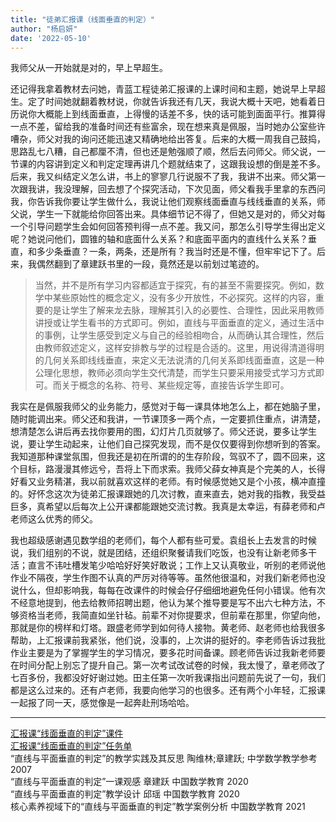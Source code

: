 ```yaml
---
title: "徒弟汇报课（线面垂直的判定）"
author: "杨启妍"
date: '2022-05-10'
---
```


我师父从一开始就是对的，早上早超生。

还记得我拿着教材去问她，青蓝工程徒弟汇报课的上课时间和主题，她说早上早超生。定了时间她就翻着教材说，你就告诉我还有几天，我说大概十天吧，她看着日历说你大概能上到线面垂直，上得慢的话差不多，快的话可能到面面平行。推算得一点不差，留给我的准备时间还有些富余，现在想来真是佩服，当时她办公室些许嘈杂，师父对我的询问还能迅速又精确地给出答复。后来的大概一周我自己鼓捣，思路乱七八糟，自己都厘不清，但也还是勉强顺了顺，然后去问师父。师父说，一节课的内容讲到定义和判定定理再讲几个题就结束了，这跟我设想的倒是差不多。后来，我又纠结定义怎么讲，书上的寥寥几行说服不了我，我讲不出来。师父第一次跟我讲，我没理解，回去想了个探究活动，下次见面，师父看我手里拿的东西问我，你告诉我你要让学生做什么，我说让他们观察线面垂直与线线垂直的关系，师父说，学生一下就能给你回答出来。具体细节记不得了，但她又是对的，师父对每一个引导问题学生会如何回答预判得一点不差。我又问，那怎么引导学生得出定义呢？她说问他们，圆锥的轴和底面什么关系？和底面平面内的直线什么关系？垂直，和多少条垂直？一条，两条，还是所有？我当时还是不懂，但牢牢记下了。后来，我偶然翻到了章建跃书里的一段，竟然还是以前划过笔迹的。

>当然，并不是所有学习内容都适宜于探究，有的甚至不需要探究。例如，数学中某些原始性的概念定义，没有多少开放性，不必探究。这样的内容，重要的是让学生了解来龙去脉，理解其引入的必要性、合理性，因此采用教师讲授或让学生看书的方式即可。例如，直线与平面垂直的定义，通过生活中的事例，让学生感受到定义与自己的经验相吻合，从而确认其合理性，然后由教师叙述定义，这样安排教与学的过程是合适的。这里，用说得清道得明的几何关系即线线垂直，来定义无法说清的几何关系即线面垂直，这是一种公理化思想，教师必须向学生交代清楚，而学生只要采用接受式学习方式即可。而关于概念的名称、符号、某些规定等，直接告诉学生即可。

我实在是佩服我师父的业务能力，感觉对于每一课具体地怎么上，都在她脑子里，随时能调出来。师父还和我讲，一节课顶多一两个点，一定要抓住重点，讲清楚，想清楚怎么讲后再去找你要用的图，幻灯片几页就够了。师父还说，要多让学生说，要让学生动起来，让他们自己探究发现，而不是仅仅要得到你想听到的答案。我知道那种课堂氛围，但我还是初在所谓的的生存阶段，驾驭不了，圆不回来，这个目标，路漫漫其修远兮，吾将上下而求索。我师父薛女神真是个完美的人，长得好看又业务精湛，我以前就喜欢这样的老师。有时候感觉她又是个小孩，横冲直撞的。好怀念这次为徒弟汇报课跟她的几次讨教，直来直去，她对我的指教，我受益巨多，真希望以后每次上公开课都能跟她交流讨教。我真是太幸运，有薛老师和卢老师这么优秀的师父。

我也超级感谢遇见数学组的老师们，每个人都有些可爱。袁组长上去发言的时候说，我们组别的不说，就是团结，还组织聚餐请我们吃饭，也没有让新老师多干活；直言不讳吐槽发笔少哈哈好好笑好敢说；工作上又认真敬业，听别的老师说他作业不隔夜，学生作图不认真的严厉对待等等。虽然他很温和，对我们新老师也没说什么，但却影响我，每每在改课件的时候会仔仔细细地避免任何小错误。他有次不经意地提到，他去给教师招聘出题，他认为某个推导要是写不出六七种方法，不够资格当老师，我简直如坐针毡。前辈不对你提要求，但前辈在那里，你望向他，那就是你的榜样和灯塔。跟盛老师学到如何待人接物。黄老师、赵老师也给我很多帮助，上汇报课前我紧张，他们说，没事的，上次讲的挺好的。李老师告诉过我批作业主要是为了掌握学生的学习情况，要多花时间备课。顾老师告诉过我新老师要在时间分配上别忘了提升自己。第一次考试改试卷的时候，我太慢了，章老师改了七百多份，我都没好好谢过她。田主任第一次听我课指出问题前先说了一句，我们都是这么过来的。还有卢老师，我要向他学习的也很多。还有两个小年轻，汇报课一起报了同一天，感觉像是一起奔赴刑场哈哈。

---

[汇报课“线面垂直的判定”课件](线面垂直的判定.pdf)  
[汇报课“线面垂直的判定”任务单](任务单.pdf)  
“直线与平面垂直的判定”的教学实践及其反思 陶维林;章建跃; 中学数学教学参考 2007	\
“直线与平面垂直的判定”一课观感 章建跃 中国数学教育 2020 \
“直线与平面垂直的判定”教学设计 邱瑶	中国数学教育 2020 \
核心素养视域下的“直线与平面垂直的判定”教学案例分析 中国数学教育 2021 

